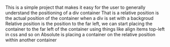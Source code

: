 This is a simple project that makes it easy for the user to generally understand the positioning of a div container
That is a relative position is the actual position of the container when a div is set with a backgroud
Relative position is the position to the far left, we can start placing the container to the far left of the container using things like align items top-left in css and so on
Absolute is placing a container on the relative position within another container

